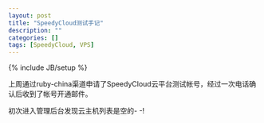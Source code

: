 ```yaml
---
layout: post
title: "SpeedyCloud测试手记"
description: ""
categories: []
tags: [SpeedyCloud, VPS]
---
```

{% include JB/setup %}

上周通过ruby-china渠道申请了SpeedyCloud云平台测试帐号，经过一次电话确认后收到了帐号开通邮件。

初次进入管理后台发现云主机列表是空的- -!
